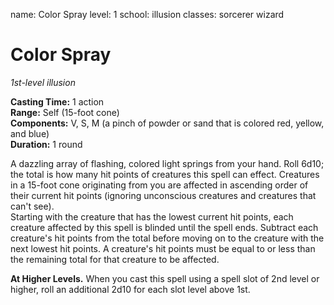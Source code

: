 name: Color Spray
level: 1
school: illusion
classes: sorcerer
         wizard

# Color Spray 
_1st-level illusion_ 

**Casting Time:** 1 action   
**Range:** Self (15-foot cone)   
**Components:** V, S, M (a pinch of powder or sand that is colored red, yellow, and blue)    
**Duration:** 1 round 

A dazzling array of flashing, colored light springs from your hand. Roll 6d10; the total is how many hit points of creatures this spell can effect. Creatures in a 15-foot cone originating from you are affected in ascending order of their current hit points (ignoring unconscious creatures and creatures that can't see).    
Starting with the creature that has the lowest current hit points, each creature affected by this spell is blinded until the spell ends. Subtract each creature's hit points from the total before moving on to the creature with the next lowest hit points. A creature's hit points must be equal to or less than the remaining total for that creature to be affected. 

**At Higher Levels.** When you cast this spell using a spell slot of 2nd level or higher, roll an additional 2d10 for each slot level above 1st. 